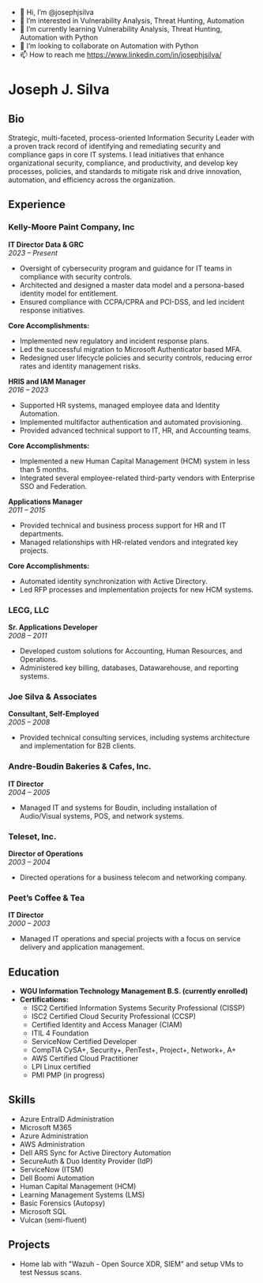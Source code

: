 - 👋 Hi, I’m @josephjsilva
- 👀 I’m interested in Vulnerability Analysis, Threat Hunting, Automation
- 🌱 I’m currently learning Vulnerability Analysis, Threat Hunting, Automation with Python
- 💞️ I’m looking to collaborate on Automation with Python
- 📫 How to reach me https://www.linkedin.com/in/josephjsilva/

# Joseph J. Silva

## Bio
Strategic, multi-faceted, process-oriented Information Security Leader with a proven track record of identifying and remediating security and compliance gaps in core IT systems. I lead initiatives that enhance organizational security, compliance, and productivity, and develop key processes, policies, and standards to mitigate risk and drive innovation, automation, and efficiency across the organization.

## Experience

### Kelly-Moore Paint Company, Inc
**IT Director Data & GRC**  
*2023 – Present*  
- Oversight of cybersecurity program and guidance for IT teams in compliance with security controls.
- Architected and designed a master data model and a persona-based identity model for entitlement.
- Ensured compliance with CCPA/CPRA and PCI-DSS, and led incident response initiatives.

**Core Accomplishments:**
- Implemented new regulatory and incident response plans.
- Led the successful migration to Microsoft Authenticator based MFA.
- Redesigned user lifecycle policies and security controls, reducing error rates and identity management risks.

**HRIS and IAM Manager**  
*2016 – 2023*  
- Supported HR systems, managed employee data and Identity Automation.
- Implemented multifactor authentication and automated provisioning.
- Provided advanced technical support to IT, HR, and Accounting teams.

**Core Accomplishments:**
- Implemented a new Human Capital Management (HCM) system in less than 5 months.
- Integrated several employee-related third-party vendors with Enterprise SSO and Federation.

**Applications Manager**  
*2011 – 2015*  
- Provided technical and business process support for HR and IT departments.
- Managed relationships with HR-related vendors and integrated key projects.

**Core Accomplishments:**
- Automated identity synchronization with Active Directory.
- Led RFP processes and implementation projects for new HCM systems.

### LECG, LLC
**Sr. Applications Developer**  
*2008 – 2011*  
- Developed custom solutions for Accounting, Human Resources, and Operations.
- Administered key billing, databases, Datawarehouse, and reporting systems.

### Joe Silva & Associates
**Consultant, Self-Employed**  
*2005 – 2008*  
- Provided technical consulting services, including systems architecture and implementation for B2B clients.

### Andre-Boudin Bakeries & Cafes, Inc.
**IT Director**  
*2004 – 2005*  
- Managed IT and systems for Boudin, including installation of Audio/Visual systems, POS, and network systems.

### Teleset, Inc.
**Director of Operations**  
*2003 – 2004*  
- Directed operations for a business telecom and networking company.

### Peet’s Coffee & Tea
**IT Director**  
*2000 – 2003*  
- Managed IT operations and special projects with a focus on service delivery and application management.

## Education
- **WGU Information Technology Management B.S. (currently enrolled)**
- **Certifications:**
  - ISC2 Certified Information Systems Security Professional (CISSP)
  - ISC2 Certified Cloud Security Professional (CCSP)
  - Certified Identity and Access Manager (CIAM)
  - ITIL 4 Foundation
  - ServiceNow Certified Developer
  - CompTIA CySA+, Security+, PenTest+, Project+, Network+, A+
  - AWS Certified Cloud Practitioner
  - LPI Linux certified
  - PMI PMP (in progress)

## Skills
- Azure EntraID Administration
- Microsoft M365
- Azure Administration
- AWS Administration
- Dell ARS Sync for Active Directory Automation
- SecureAuth & Duo Identity Provider (IdP)
- ServiceNow (ITSM)
- Dell Boomi Automation
- Human Capital Management (HCM)
- Learning Management Systems (LMS)
- Basic Forensics (Autopsy)
- Microsoft SQL
- Vulcan (semi-fluent)

## Projects
- Home lab with "Wazuh - Open Source XDR, SIEM" and setup VMs to test Nessus scans.

